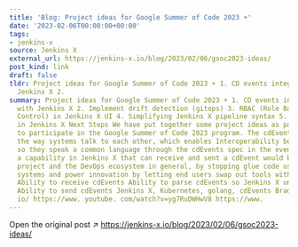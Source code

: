 ```yaml
---
title: 'Blog: Project ideas for Google Summer of Code 2023 ☀️'
date: '2023-02-06T00:00:00+00:00'
tags:
- jenkins-x
source: Jenkins X
external_url: https://jenkins-x.io/blog/2023/02/06/gsoc2023-ideas/
post_kind: link
draft: false
tldr: Project ideas for Google Summer of Code 2023 ☀️ 1. CD events integration with
  Jenkins X 2.
summary: Project ideas for Google Summer of Code 2023 ☀️ 1. CD events integration
  with Jenkins X 2. Implement drift detection (gitops) 3. RBAC (Role Based Access
  Control) in Jenkins X UI 4. Simplifying Jenkins X pipeline syntax 5. Multi-tenancy
  in Jenkins X Next Steps We have put together some project ideas as part of our application
  to participate in the Google Summer of Code 2023 program. The cdEvents project standardises
  the way systems talk to each other, which enables Interoperability between systems
  so they speak a common language through the cdEvents spec in the event. Creating
  a capability in Jenkins X that can receive and sent a cdEvent would benefit the
  project and the DevOps ecosystem in general, by stopping glue code used to integrate
  systems and power innovation by letting end users swap out tools with no effort.
  Ability to receive cdEvents Ability to parse cdEvents so Jenkins X understands them
  Ability to send cdEvents Jenkins X, Kubernetes, golang, cdEvents Brad McCoy https://cloudevents.
  io/ https://www. youtube. com/watch?v=yg7RuDWHwV8 https://www.
---
```

Open the original post ↗ https://jenkins-x.io/blog/2023/02/06/gsoc2023-ideas/
